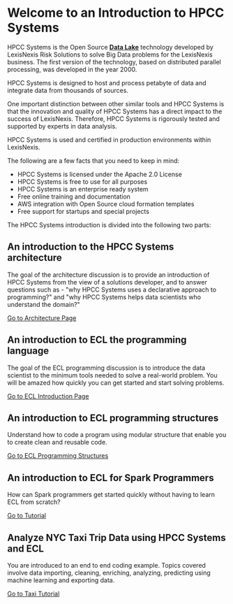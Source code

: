# Welcome to an Introduction to HPCC Systems

HPCC Systems is the Open Source [**Data Lake**](https://en.wikipedia.org/wiki/Data_lake) technology developed by LexisNexis Risk Solutions to solve Big Data problems for the LexisNexis business. The first version of the technology, based on distributed parallel processing, was developed in the year 2000. 


HPCC Systems is designed to host and process petabyte of data and integrate data from thousands of sources. 

One important distinction between other similar tools and HPCC Systems is that the innovation and quality of HPCC Systems has a direct impact to the success of LexisNexis. Therefore, HPCC Systems is rigorously tested and supported by experts in data analysis.  

HPCC Systems is used and certified in production environments within LexisNexis.

The following are a few facts that you need to keep in mind:

* HPCC Systems is licensed under the Apache 2.0 License
* HPCC Systems is free to use for all purposes
* HPCC Systems is an enterprise ready system
* Free online training and documentation
* AWS integration with Open Source cloud formation templates
* Free support for startups and special projects

The HPCC Systems introduction is divided into the following two parts:

## An introduction to the HPCC Systems architecture
The goal of the architecture discussion is to provide an introduction of HPCC Systems from the view of a solutions developer, and to answer questions such as - "why HPCC Systems uses a declarative approach to programming?" and "why HPCC Systems helps data scientists who understand the domain?"

[Go to Architecture Page](docs/Architecture.md)


## An introduction to ECL the programming language
The goal of the ECL programming discussion is to introduce the data scientist to the minimum tools needed to solve a real-world problem. You will be amazed how quickly you can get started and start solving problems. 

[Go to  ECL Introduction Page](docs/ECL_Introduction.md)


## An introduction to ECL programming structures
Understand how to code a program using modular structure that enable you to create clean and reusable code.

[Go to  ECL Programming Structures](docs/ECL_Programming_Structures.md)

## An introduction to ECL for Spark Programmers
How can Spark programmers get started quickly without having to learn ECL from scratch? 

[Go to  Tutorial](docs/ECL_For_Spark_Coders.md)

## Analyze NYC Taxi Trip Data using HPCC Systems and ECL
You are introduced to an end to end coding example. Topics covered involve data importing, cleaning, enriching, analyzing, predicting using machine learning and exporting data.

[Go to  Taxi Tutorial](Taxi_Tutorial/README.md)


